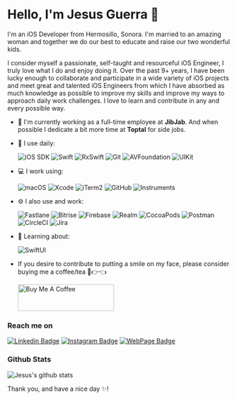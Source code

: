 # Hello, I'm Jesus Guerra 👋

I'm an iOS Developer from Hermosillo, Sonora. I'm married to an amazing woman and together we do our best to educate and raise our two wonderful kids.

I consider myself a passionate, self-taught and resourceful iOS Engineer, I truly love what I do and enjoy doing it. Over the past 9+ years, I have been lucky enough to collaborate and participate in a wide variety of iOS projects and meet great and talented iOS Engineers from which I have absorbed as much knowledge as possible to improve my skills and improve my ways to approach daily work challenges. I love to learn and contribute in any and every possible way.


- 🏢 I'm currently working as a full-time employee at **JibJab**. And when possible I dedicate a bit more time at **Toptal** for side jobs.
- 🚀 I use daily:

  ![iOS SDK](https://img.shields.io/badge/SDK-000000?style=flat-square&style=for-the-badge&logo=iOS&logoColor=white)
  ![Swift](https://img.shields.io/badge/Swift-FA7343?style=flat-square&style=for-the-badge&logo=Swift&logoColor=white)
  ![RxSwift](https://img.shields.io/badge/RxSwift-FA7343?style=flat-square&style=for-the-badge&logo=Swift&logoColor=white)
  ![Git](https://img.shields.io/badge/-Git-black?style=plastic&logo=git)
  ![AVFoundation](https://img.shields.io/badge/AVFoundation-000000?style=flat-square&style=for-the-badge&logo=iOS&logoColor=white)
  ![UIKit](https://img.shields.io/badge/UIKit-000000?style=flat-square&style=for-the-badge&logo=iOS&logoColor=white)

- 💻 I work using:

  ![macOS](https://img.shields.io/badge/macOS-000000?style=flat-square&style=for-the-badge&logo=macOS&logoColor=white)
  ![Xcode](https://img.shields.io/badge/Xcode-147EFB?style=flat-square&style=for-the-badge&logo=Xcode&logoColor=white)
  ![iTerm2](https://img.shields.io/badge/iTerm2-000000?style=flat-square&style=for-the-badge&logo=iTerm2&logoColor=white)
  ![GitHub](https://img.shields.io/badge/-GitHub-181717?style=plastic&logo=github)
  ![Instruments](https://img.shields.io/badge/Instruments-147EFB?style=flat-square&style=for-the-badge&logo=iOS&logoColor=white)
- ⚙️ I also use and work:

  ![Fastlane](https://img.shields.io/badge/Fastlane-00F200?style=flat-square&style=for-the-badge&logo=Fastlane&logoColor=white)
  ![Bitrise](https://img.shields.io/badge/Bitrise-683D87?style=flat-square&style=for-the-badge&logo=Bitrise&logoColor=white)
  ![Firebase](https://img.shields.io/badge/Firebase-FFCA28?style=flat-square&style=for-the-badge&logo=Firebase&logoColor=white)
  ![Realm](https://img.shields.io/badge/Realm-39477F?style=flat-square&style=for-the-badge&logo=Realm&logoColor=white)
  ![CocoaPods](https://img.shields.io/badge/CocoaPods-EE3322?style=flat-square&style=for-the-badge&logo=CocoaPods&logoColor=white)
  ![Postman](https://img.shields.io/badge/Postman-FF6C37?style=flat-square&style=for-the-badge&logo=Postman&logoColor=white)
  ![CircleCI](https://img.shields.io/badge/CircleCI-343434?style=flat-square&style=for-the-badge&logo=CircleCI&logoColor=white)
  ![Jira](https://img.shields.io/badge/Jira-0052CC?style=flat-square&style=for-the-badge&logo=Jira&logoColor=white)

- 🌱 Learning about:

  ![SwiftUI](https://img.shields.io/badge/SwiftUI-FA7343?style=flat-square&style=for-the-badge&logo=Swift&logoColor=white)


- If you desire to contribute to putting a smile on my face, please consider buying me a coffee/tea 🥺👉👈

  <a href="https://www.buymeacoffee.com/guerrix" target="_blank"><img src="https://cdn.buymeacoffee.com/buttons/v2/default-yellow.png" alt="Buy Me A Coffee" style="height: 60px !important;width: 217px !important;" ></a>
  
### Reach me on

[![Linkedin Badge](https://img.shields.io/badge/Guerrix-0A66C2?style=flat-square&style=for-the-badge&logo=LinkedIn&logoColor=white&link=https://www.linkedin.com/in/guerrix/)](https://www.linkedin.com/in/guerrix/)
[![Instagram Badge](https://img.shields.io/badge/Guerrix-E4405F?style=flat-square&style=for-the-badge&logo=Instagram&logoColor=white&link=https://www.instagram.com/guerrix/)](https://www.instagram.com/guerrix/)
[![WebPage Badge](https://img.shields.io/badge/jesusguerra.io-4285F4?style=flat-square&style=for-the-badge&logo=Google%20Chrome&logoColor=white&link=http://jesusguerra.io/)](http://jesusguerra.io/)

### Github Stats
![Jesus's github stats](https://github-readme-stats.vercel.app/api?username=guerrix&count_private=true&show_icons=true)


Thank you, and have a nice day ✨!
